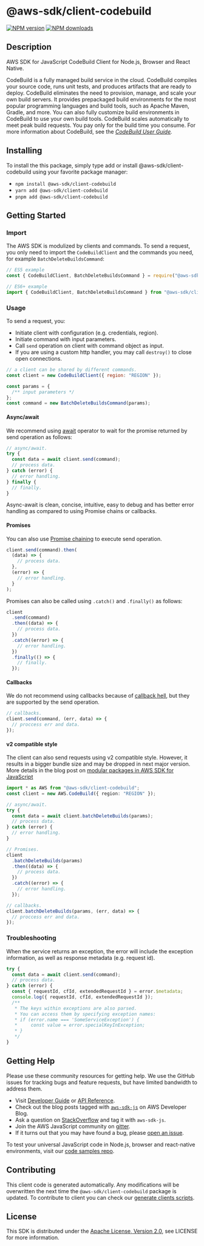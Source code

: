 # @aws-sdk/client-codebuild

[![NPM version](https://img.shields.io/npm/v/@aws-sdk/client-codebuild/latest.svg)](https://www.npmjs.com/package/@aws-sdk/client-codebuild)
[![NPM downloads](https://img.shields.io/npm/dm/@aws-sdk/client-codebuild.svg)](https://www.npmjs.com/package/@aws-sdk/client-codebuild)

## Description

AWS SDK for JavaScript CodeBuild Client for Node.js, Browser and React Native.

<p>CodeBuild is a fully managed build service in the cloud. CodeBuild compiles your source
code, runs unit tests, and produces artifacts that are ready to deploy. CodeBuild eliminates
the need to provision, manage, and scale your own build servers. It provides prepackaged
build environments for the most popular programming languages and build tools, such as
Apache Maven, Gradle, and more. You can also fully customize build environments in CodeBuild
to use your own build tools. CodeBuild scales automatically to meet peak build requests. You
pay only for the build time you consume. For more information about CodeBuild, see the <i>
<a href="https://docs.aws.amazon.com/codebuild/latest/userguide/welcome.html">CodeBuild
User Guide</a>.</i>
</p>

## Installing

To install the this package, simply type add or install @aws-sdk/client-codebuild
using your favorite package manager:

- `npm install @aws-sdk/client-codebuild`
- `yarn add @aws-sdk/client-codebuild`
- `pnpm add @aws-sdk/client-codebuild`

## Getting Started

### Import

The AWS SDK is modulized by clients and commands.
To send a request, you only need to import the `CodeBuildClient` and
the commands you need, for example `BatchDeleteBuildsCommand`:

```js
// ES5 example
const { CodeBuildClient, BatchDeleteBuildsCommand } = require("@aws-sdk/client-codebuild");
```

```ts
// ES6+ example
import { CodeBuildClient, BatchDeleteBuildsCommand } from "@aws-sdk/client-codebuild";
```

### Usage

To send a request, you:

- Initiate client with configuration (e.g. credentials, region).
- Initiate command with input parameters.
- Call `send` operation on client with command object as input.
- If you are using a custom http handler, you may call `destroy()` to close open connections.

```js
// a client can be shared by different commands.
const client = new CodeBuildClient({ region: "REGION" });

const params = {
  /** input parameters */
};
const command = new BatchDeleteBuildsCommand(params);
```

#### Async/await

We recommend using [await](https://developer.mozilla.org/en-US/docs/Web/JavaScript/Reference/Operators/await)
operator to wait for the promise returned by send operation as follows:

```js
// async/await.
try {
  const data = await client.send(command);
  // process data.
} catch (error) {
  // error handling.
} finally {
  // finally.
}
```

Async-await is clean, concise, intuitive, easy to debug and has better error handling
as compared to using Promise chains or callbacks.

#### Promises

You can also use [Promise chaining](https://developer.mozilla.org/en-US/docs/Web/JavaScript/Guide/Using_promises#chaining)
to execute send operation.

```js
client.send(command).then(
  (data) => {
    // process data.
  },
  (error) => {
    // error handling.
  }
);
```

Promises can also be called using `.catch()` and `.finally()` as follows:

```js
client
  .send(command)
  .then((data) => {
    // process data.
  })
  .catch((error) => {
    // error handling.
  })
  .finally(() => {
    // finally.
  });
```

#### Callbacks

We do not recommend using callbacks because of [callback hell](http://callbackhell.com/),
but they are supported by the send operation.

```js
// callbacks.
client.send(command, (err, data) => {
  // proccess err and data.
});
```

#### v2 compatible style

The client can also send requests using v2 compatible style.
However, it results in a bigger bundle size and may be dropped in next major version. More details in the blog post
on [modular packages in AWS SDK for JavaScript](https://aws.amazon.com/blogs/developer/modular-packages-in-aws-sdk-for-javascript/)

```ts
import * as AWS from "@aws-sdk/client-codebuild";
const client = new AWS.CodeBuild({ region: "REGION" });

// async/await.
try {
  const data = await client.batchDeleteBuilds(params);
  // process data.
} catch (error) {
  // error handling.
}

// Promises.
client
  .batchDeleteBuilds(params)
  .then((data) => {
    // process data.
  })
  .catch((error) => {
    // error handling.
  });

// callbacks.
client.batchDeleteBuilds(params, (err, data) => {
  // proccess err and data.
});
```

### Troubleshooting

When the service returns an exception, the error will include the exception information,
as well as response metadata (e.g. request id).

```js
try {
  const data = await client.send(command);
  // process data.
} catch (error) {
  const { requestId, cfId, extendedRequestId } = error.$metadata;
  console.log({ requestId, cfId, extendedRequestId });
  /**
   * The keys within exceptions are also parsed.
   * You can access them by specifying exception names:
   * if (error.name === 'SomeServiceException') {
   *     const value = error.specialKeyInException;
   * }
   */
}
```

## Getting Help

Please use these community resources for getting help.
We use the GitHub issues for tracking bugs and feature requests, but have limited bandwidth to address them.

- Visit [Developer Guide](https://docs.aws.amazon.com/sdk-for-javascript/v3/developer-guide/welcome.html)
  or [API Reference](https://docs.aws.amazon.com/AWSJavaScriptSDK/v3/latest/index.html).
- Check out the blog posts tagged with [`aws-sdk-js`](https://aws.amazon.com/blogs/developer/tag/aws-sdk-js/)
  on AWS Developer Blog.
- Ask a question on [StackOverflow](https://stackoverflow.com/questions/tagged/aws-sdk-js) and tag it with `aws-sdk-js`.
- Join the AWS JavaScript community on [gitter](https://gitter.im/aws/aws-sdk-js-v3).
- If it turns out that you may have found a bug, please [open an issue](https://github.com/aws/aws-sdk-js-v3/issues/new/choose).

To test your universal JavaScript code in Node.js, browser and react-native environments,
visit our [code samples repo](https://github.com/aws-samples/aws-sdk-js-tests).

## Contributing

This client code is generated automatically. Any modifications will be overwritten the next time the `@aws-sdk/client-codebuild` package is updated.
To contribute to client you can check our [generate clients scripts](https://github.com/aws/aws-sdk-js-v3/tree/main/scripts/generate-clients).

## License

This SDK is distributed under the
[Apache License, Version 2.0](http://www.apache.org/licenses/LICENSE-2.0),
see LICENSE for more information.
